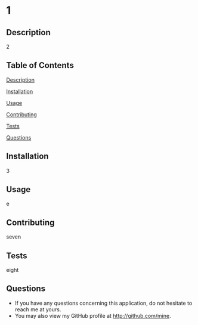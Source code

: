 # 1
## Description
2

## Table of Contents
[Description](#Description)

[Installation](#Installation)
 
[Usage](#Usage)
 
[Contributing](#Contributing)
 
[Tests](#Tests)
 
[Questions](#Questions)
## Installation
3

## Usage
e

## Contributing
seven

## Tests
eight

## Questions

* If you have any questions concerning this application, do not hesitate to reach me at yours.
* You may also view my GitHub profile at http://github.com/mine.
